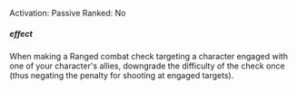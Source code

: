 Activation: Passive
Ranked: No
##### effect
When making a Ranged combat check
targeting a character engaged with one of
your character's allies, downgrade the
difficulty of the check once (thus negating
the penalty for shooting at engaged targets).